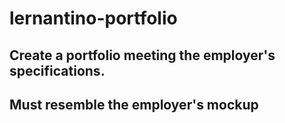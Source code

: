 # lernantino-portfolio
## Create a portfolio meeting the employer's specifications.
## Must resemble the employer's mockup
